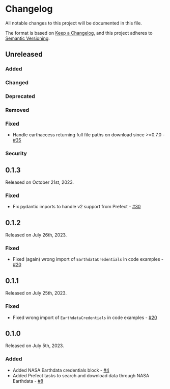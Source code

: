 # Changelog

All notable changes to this project will be documented in this file.

The format is based on [Keep a Changelog](https://keepachangelog.com/en/1.0.0/),
and this project adheres to [Semantic Versioning](https://semver.org/spec/v2.0.0.html).

## Unreleased

### Added

### Changed

### Deprecated

### Removed

### Fixed

- Handle earthaccess returning full file paths on download since >=0.7.0 - [#35](https://github.com/giorgiobasile/prefect-earthdata/pull/35)

### Security

## 0.1.3

Released on October 21st, 2023.

### Fixed

- Fix pydantic imports to handle v2 support from Prefect - [#30](https://github.com/giorgiobasile/prefect-earthdata/pull/30)

## 0.1.2

Released on July 26th, 2023.

### Fixed

- Fixed (again) wrong import of `EarthdataCredentials` in code examples - [#20](https://github.com/giorgiobasile/prefect-earthdata/issues/20)

## 0.1.1

Released on July 25th, 2023.

### Fixed

- Fixed wrong import of `EarthdataCredentials` in code examples - [#20](https://github.com/giorgiobasile/prefect-earthdata/issues/20)

## 0.1.0

Released on July 5th, 2023.

### Added

- Added NASA Earthdata credentials block - [#4](https://github.com/giorgiobasile/prefect-earthdata/issues/4)
- Added Prefect tasks to search and download data through NASA Earthdata - [#8](https://github.com/giorgiobasile/prefect-earthdata/issues/8)
